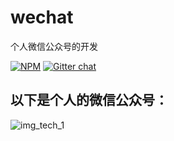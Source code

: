 # wechat
个人微信公众号的开发

[![NPM](https://travis-ci.org/star45/wechat.svg?branch=master)](https://travis-ci.org/star45/wechat/)
[![Gitter chat][gitter-image]][gitter-url]

## 以下是个人的微信公众号：

![img_tech_1]



[img_tech_1]: https://github.com/star45/wechat/blob/master/public/images/QRcode.jpg "二维码"
[gitter-url]: https://gitter.im/star45/wechat
[gitter-image]: https://badges.gitter.im/gulpjs/gulp.png
